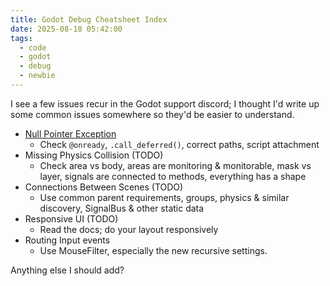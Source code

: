 ```yaml
---
title: Godot Debug Cheatsheet Index
date: 2025-08-18 05:42:00
tags:
  - code
  - godot
  - debug
  - newbie
---
```


I see a few issues recur in the Godot support discord; I thought I'd write up some common issues somewhere so they'd be easier to understand.

* [Null Pointer Exception](2025-08-18-godot-debug-nullptr.md)
  * Check `@onready`, `.call_deferred()`, correct paths, script attachment
* Missing Physics Collision (TODO)
  * Check area vs body, areas are monitoring & monitorable, mask vs layer, signals are connected to methods, everything has a shape
* Connections Between Scenes (TODO)
  * Use common parent requirements, groups, physics & similar discovery, SignalBus & other static data
* Responsive UI (TODO)
  * Read the docs; do your layout responsively
* Routing Input events
  * Use MouseFilter, especially the new recursive settings.

Anything else I should add?